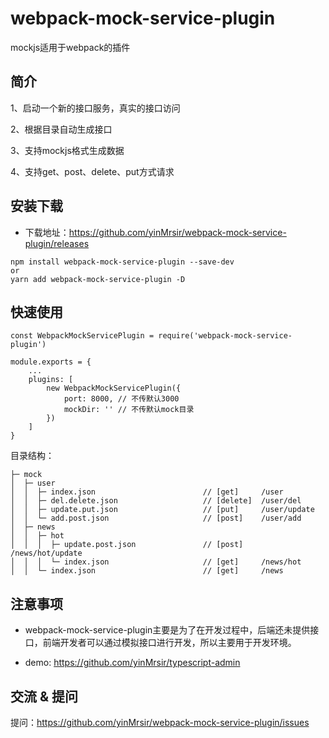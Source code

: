 # webpack-mock-service-plugin

mockjs适用于webpack的插件

## 简介

1、启动一个新的接口服务，真实的接口访问

2、根据目录自动生成接口

3、支持mockjs格式生成数据

4、支持get、post、delete、put方式请求

## 安装下载

- 下载地址：https://github.com/yinMrsir/webpack-mock-service-plugin/releases

```
npm install webpack-mock-service-plugin --save-dev
or
yarn add webpack-mock-service-plugin -D
```

## 快速使用

```
const WebpackMockServicePlugin = require('webpack-mock-service-plugin')

module.exports = {
    ...
    plugins: [
        new WebpackMockServicePlugin({
            port: 8000, // 不传默认3000
            mockDir: '' // 不传默认mock目录
        })
    ]
}
```

目录结构：

```
├─ mock
│  ├─ user
│  │  ├─ index.json                        // [get]     /user
│  │  ├─ del.delete.json                   // [delete]  /user/del
│  │  ├─ update.put.json                   // [put]     /user/update
│  │  └─ add.post.json                     // [post]    /user/add
│  ├─ news
│  │  ├─ hot
│  │  │  ├─ update.post.json               // [post]    /news/hot/update
│  │  │  └─ index.json                     // [get]     /news/hot
│  │  └─ index.json                        // [get]     /news
```

## 注意事项

- webpack-mock-service-plugin主要是为了在开发过程中，后端还未提供接口，前端开发者可以通过模拟接口进行开发，所以主要用于开发环境。

- demo: https://github.com/yinMrsir/typescript-admin

## 交流 & 提问

提问：https://github.com/yinMrsir/webpack-mock-service-plugin/issues
